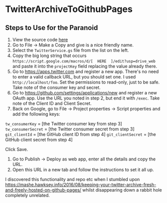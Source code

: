 # TwitterArchiveToGithubPages

## Steps to Use for the Paranoid

1. View the source code [here](https://script.google.com/d/1E3MlTiAgsjVHdSExaYoOCd0-WEXwKAJGpB8Pjd8ReALs2JxN0aGVtST7/edit?usp=drive_web)
1. Go to File -> Make a Copy and give is a nice friendly name.
1. Select the `TwitterService.gs` file from the list on the left.
1. Copy the big long string that occurs `https://script.google.com/macros/d/[  HERE  ]/edit?usp=drive_web` and paste it into the `projectKey` field replacing the value already there.
1. Go to https://apps.twitter.com and register a new app. There's no need to enter a valid callback URL, but you should set one. I used `http://localhost/foo`. Set the permissions to read-only, just to be safe. Take note of the consumer key and secret.
1. Go to https://github.com/settings/applications/new and register a new OAuth app. Use the URL you noted in step 2, but end it with `/exec`. Take note of the Client ID and Client Secret.
1. Back on Google, go to File -> Project properties -> Script properties and add the following keys:

  `tw_consumerKey` = [the Twitter consumer key from step 3]  
  `tw_consumerSecret` = [the Twitter consumer secret from step 3]  
  `git_clientId` = [the GitHub client ID from step 4]
  `git_clientSecret` = [the GitHub client secret from step 4]
  
  Click Save.
1. Go to Publish -> Deploy as web app, enter all the details and copy the URL.
1. Open this URL in a new tab and follow the instructions to set it all up.

I discovered this functionality and repo etc when I stumbled upon https://mashe.hawksey.info/2016/08/keeping-your-twitter-archive-fresh-and-freely-hosted-on-github-pages/ whilst disappearing down a rabbit hole completely unrelated.
